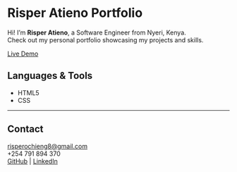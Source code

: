 #  Risper Atieno Portfolio

Hi! I’m **Risper Atieno**, a Software Engineer from Nyeri, Kenya.  
Check out my personal portfolio showcasing my projects and skills.  

 [Live Demo](https://portfolio-plp-one.vercel.app/)



##  Languages & Tools
- HTML5  
- CSS



---

##  Contact
 risperochieng8@gmail.com  
 +254 791 894 370  
[GitHub](https://github.com/894risper) | [LinkedIn](https://www.linkedin.com/in/ochieng-risper-aa64a8298/)
